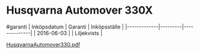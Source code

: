# Husqvarna Automover 330X
#garanti
| Inköpsdatum | Garanti | Inköpsställe |
|-------------|---------|--------------|
| 2016-06-03  |         | Liljekvists  |

[HusqvarnaAutomover330.pdf](Husqvarna%20Automover%20330X/HusqvarnaAutomover330.pdf)<!-- {"width":392,"preview":"true","embed":"true"} -->